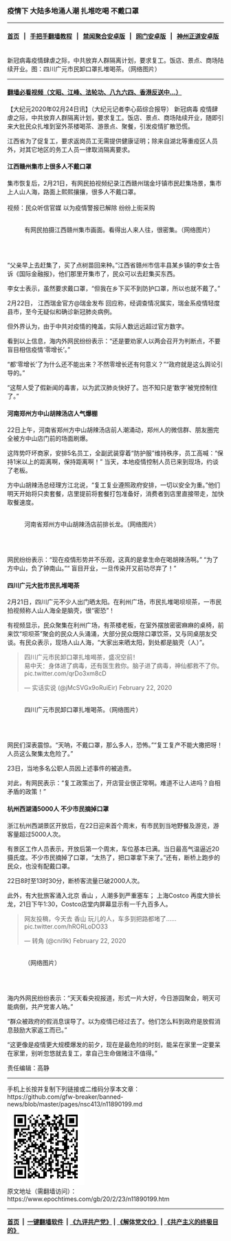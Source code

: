 ### 疫情下 大陆多地涌人潮 扎堆吃喝 不戴口罩
------------------------

#### [首页](https://github.com/gfw-breaker/banned-news/blob/master/README.md) &nbsp;&nbsp;|&nbsp;&nbsp; [手把手翻墙教程](https://github.com/gfw-breaker/guides/wiki) &nbsp;&nbsp;|&nbsp;&nbsp; [禁闻聚合安卓版](https://github.com/gfw-breaker/bn-android) &nbsp;&nbsp;|&nbsp;&nbsp; [网门安卓版](https://github.com/oGate2/oGate) &nbsp;&nbsp;|&nbsp;&nbsp; [神州正道安卓版](https://github.com/SzzdOgate/update) 



<div><img alt="" class="aligncenter wp-post-image" src="https://i.epochtimes.com/assets/uploads/2020/02/d912-ipvnsze8941266.jpg"/>
<div class="red16 caption">
 新冠病毒疫情肆虐之际，中共放弃人群隔离计划，要求复工。饭店、景点、商场陆续开业。图：四川广元市民卸口罩扎堆喝茶。（网络图片）
</div>
</div><hr/>

#### [翻墙必看视频（文昭、江峰、法轮功、八九六四、香港反送中...）](https://github.com/gfw-breaker/banned-news/blob/master/pages/link3.md)

<div><p>
 【大纪元2020年02月24日讯】（大纪元记者李心茹综合报导）
 <ok href="https://www.epochtimes.com/gb/tag/%E6%96%B0%E5%86%A0%E7%97%85%E6%AF%92.html">
  新冠病毒
 </ok>
 疫情肆虐之际，中共放弃人群隔离计划，要求复工。饭店、景点、商场陆续开业，随即引来大批民众扎堆到室外茶楼喝茶、游景点、聚餐，引发疫情扩散恐慌。
</p>
<p>
 江西省为了促复工，要求返岗员工无需提供健康证明；除来自湖北等重疫区人员外，对其它地区的务工人员一律取消隔离要求。
</p>
<h4>
 江西赣州集市上很多人不戴口罩
</h4>
<p>
 集市恢复后，2月21日，有网民拍视频纪录江西赣州瑞金圩镇市民赶集场景，集市上人山人海，路面上熙熙攘攘，很多人不戴口罩。
 <br/>
 <br/>
 视频：民众听信官媒 以为疫情警报已解除 纷纷上街采购
</p>
<figure class="wp-caption aligncenter" id="attachment_11890228" style="width: 450px">
 <ok href="http://i.epochtimes.com/assets/uploads/2020/02/f20e-ipvnsze8941308.jpg">
  <img alt="" class="wp-image-11890228 size-medium" src="http://i.epochtimes.com/assets/uploads/2020/02/f20e-ipvnsze8941308-450x221.jpg"/>
 </ok>
 <br/><figcaption class="wp-caption-text">
  有网民拍摄江西赣州集市画面。看得出人来人往，很密集。（网络图片）
 </figcaption><br/>
</figure><br/>
<p>
 “父亲早上去赶集了，买了点树苗回来种。”江西省赣州市信丰县某乡镇的李女士告诉《国际金融报》，他们那里开集市了，民众可以去赶集买东西。
</p>
<p>
 李女士表示，虽然要求戴口罩，“但我在乡下买不到防护口罩，所以也就不戴了。”
</p>
<p>
 2月22日， 江西瑞金官方@瑞金发布 回应称，经调查情况属实，瑞金系疫情轻度县市，至今无疑似和确诊新冠肺炎病例。
</p>
<p>
 但外界认为，由于中共对疫情的掩盖，实际人数远远超过官方数字。
</p>
<p>
 看到以上信息，海内外网民纷纷表示：“还是要劝家人以两会召开为判断点，不要盲目相信疫情‘零增长’。”
</p>
<p>
 “都‘零增长’了为什么还不能出来？不然零增长还有何意义？”“政府就是这么舆论引导的。”
</p>
<p>
 “这帮人受了假新闻的毒害，以为武汉肺炎快好了。岂不知只是‘数字’被党控制住了。”
</p>
<h4>
 河南郑州方中山胡辣汤店人气爆棚
</h4>
<p>
 22日上午，河南省郑州方中山胡辣汤店前人潮涌动，郑州人的微信群、朋友圈完全被方中山店门前的场面刷爆。
</p>
<p>
 这阵势吓坏商家，安排5名员工，全副武装穿着“防护服”维持秩序，员工高喊：“保持1米以上的距离啊，保持距离啊！” 当天，本地疫情控制人员已来到现场，约谈了老板。
</p>
<p>
 方中山胡辣汤总经理方江北说，“复工复业遵照政府安排，一切以安全为重。”他们明天开始将只卖套餐，店里提前将套餐打包准备好，消费者到店里直接带走，加快取餐速度。
</p>
<figure class="wp-caption aligncenter" id="attachment_11890204" style="width: 450px">
 <ok href="http://i.epochtimes.com/assets/uploads/2020/02/1-37.jpg">
  <img alt="" class="wp-image-11890204 size-medium" src="http://i.epochtimes.com/assets/uploads/2020/02/1-37-450x223.jpg"/>
 </ok>
 <br/><figcaption class="wp-caption-text">
  河南省郑州方中山胡辣汤店前排长龙。（网络图片）
 </figcaption><br/>
</figure><br/>
<p>
 网民纷纷表示：“现在疫情形势并不乐观，这真的是拿生命在喝胡辣汤啊。” “为了方中山，负了钟南山。”“ 盲目开业，一旦传染开又前功尽弃了！”
</p>
<h4>
 四川广元大批市民扎堆喝茶
</h4>
<p>
 2月21日，四川广元不少人出门晒太阳。在利州广场，市民扎堆喝坝坝茶，一市民拍视频称人山人海全是脑壳，很“密恐”！
</p>
<p>
 有视频显示，民众聚集在利州广场，有茶楼老板，在室外摆放密密麻麻的桌椅，前来饮“坝坝茶”聚会的民众人头涌涌，大部分民众既除口罩饮茶，又与同桌朋友交谈。有民众表示，现场人山人海，“大家出来晒太阳，到处都是脑壳（人）”。
</p>
<blockquote class="twitter-tweet">
 <p dir="ltr" lang="zh">
  四川广元市民卸口罩扎堆喝茶，盛况空前！
  <br/>
  易中天：身体进了病毒，还有医生救你。脑子进了病毒，神仙都救不了你。
  <ok href="https://t.co/qrDo3xm8cD">
   pic.twitter.com/qrDo3xm8cD
  </ok>
 </p>
 <p>
  — 实话实说 (@jMcSVGx9oRuiEir)
  <ok href="https://twitter.com/jMcSVGx9oRuiEir/status/1231113247572418560?ref_src=twsrc%5Etfw">
   February 22, 2020
  </ok>
 </p>
</blockquote>
<p>
</p>
<figure class="wp-caption aligncenter" id="attachment_11890227" style="width: 450px">
 <ok href="http://i.epochtimes.com/assets/uploads/2020/02/d912-ipvnsze8941266.jpg">
  <img alt="" class="wp-image-11890227 size-medium" src="http://i.epochtimes.com/assets/uploads/2020/02/d912-ipvnsze8941266-450x228.jpg"/>
 </ok>
 <br/><figcaption class="wp-caption-text">
  四川广元市民卸口罩扎堆喝茶。（网络图片）
 </figcaption><br/>
</figure><br/>
<p>
 网民们深表震惊。“天呐，不戴口罩，那么多人，恐怖。”“复工复产不能大撒把呀！人员这么聚集太危险了。”
</p>
<p>
 23日，当地多名公职人员因上述事件的被追责。
</p>
<p>
 对此，有网民表示：“复工政策出了，开店营业很正常啊。难道不让人进吗？自相矛盾的政策！”
</p>
<h4>
 杭州西湖涌5000人 不少市民摘掉口罩
</h4>
<p>
 浙江杭州西湖景区开放后，在22日迎来首个周末，有市民到当地野餐及游览，游客量超过5000人次。
</p>
<p>
 有景区工作人员表示，开放后第一个周末，车位基本已满。当日最高气温逼近20摄氏度。不少市民摘掉了口罩，“太热了，把口罩拿下来了。”还有，断桥上跑步的民众，也没有配戴口罩。
</p>
<p>
 22日8时至13时30分，断桥客流量已破2000人次。
</p>
<p>
 此外，有大批旅客涌入北京
 <ok href="https://www.epochtimes.com/gb/tag/%E9%A6%99%E5%B1%B1.html">
  香山
 </ok>
 ，人潮多到严重塞车；
 <ok href="https://www.epochtimes.com/gb/tag/%E4%B8%8A%E6%B5%B7costco.html">
  上海Costco
 </ok>
 再度大排长龙，21日下午1:30，Costco店堂内屏幕显示有一千九百多人。
</p>
<blockquote class="twitter-tweet">
 <p dir="ltr" lang="zh">
  网友投稿，今天去
  <ok href="https://www.epochtimes.com/gb/tag/%E9%A6%99%E5%B1%B1.html">
   香山
  </ok>
  玩儿的人，车多到把路都堵了……
  <ok href="https://t.co/hRORLoDO33">
   pic.twitter.com/hRORLoDO33
  </ok>
 </p>
 <p>
  — 转角 (@cni9k)
  <ok href="https://twitter.com/cni9k/status/1231166791054790657?ref_src=twsrc%5Etfw">
   February 22, 2020
  </ok>
 </p>
</blockquote>
<figure class="wp-caption aligncenter" id="attachment_11890215" style="width: 300px">
 <ok href="http://i.epochtimes.com/assets/uploads/2020/02/e8b4-ipvnsze8941150.jpg">
  <img alt="" class="wp-image-11890215 size-small" src="http://i.epochtimes.com/assets/uploads/2020/02/e8b4-ipvnsze8941150-300x326.jpg"/>
 </ok>
 <br/><figcaption class="wp-caption-text">
  （网络图片）
 </figcaption><br/>
</figure><br/>
<p>
</p>
<p>
 海内外网民纷纷表示：“天天看央视报道，形式一片大好，今日游园聚会，明天可能病倒，共产党害人呐。”
</p>
<p>
 “群众被政府的假消息误导了。以为疫情已经过去了。他们怎么料到政府是放假消息鼓励大家返工而已。”
</p>
<p>
 “这更像是疫情更大规模爆发的前夕，现在是最危险的时刻，能呆在家里一定要呆在家里，别听忽悠就去复工，拿自己生命做赌注不值得。”
</p>
<p>
 责任编辑：高静
</p>
</div>
<hr/>
手机上长按并复制下列链接或二维码分享本文章：<br/>
https://github.com/gfw-breaker/banned-news/blob/master/pages/nsc413/n11890199.md <br/>
<a href='https://github.com/gfw-breaker/banned-news/blob/master/pages/nsc413/n11890199.md'><img src='https://github.com/gfw-breaker/banned-news/blob/master/pages/nsc413/n11890199.md.png'/></a> <br/>
原文地址（需翻墙访问）：https://www.epochtimes.com/gb/20/2/23/n11890199.htm


------------------------
#### [首页](https://github.com/gfw-breaker/banned-news/blob/master/README.md) &nbsp;|&nbsp; [一键翻墙软件](https://github.com/gfw-breaker/nogfw/blob/master/README.md) &nbsp;| [《九评共产党》](https://github.com/gfw-breaker/9ping.md/blob/master/README.md#九评之一评共产党是什么) | [《解体党文化》](https://github.com/gfw-breaker/jtdwh.md/blob/master/README.md) | [《共产主义的终极目的》](https://github.com/gfw-breaker/gczydzjmd.md/blob/master/README.md)


<img src='http://gfw-breaker.win/banned-news/pages/nsc413/n11890199.md' width='0px' height='0px'/>